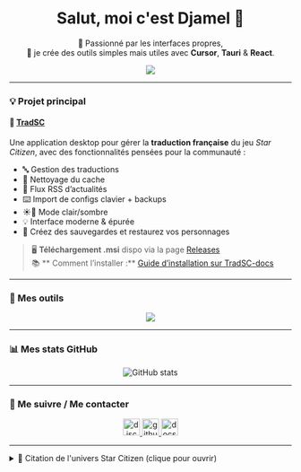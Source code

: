<h1 align="center">Salut, moi c'est Djamel 👋</h1>

<p align="center">
  🧠 Passionné par les interfaces propres, <br>
  🚀 je crée des outils simples mais utiles avec <b>Cursor</b>, <b>Tauri</b> & <b>React</b>.
</p>

<p align="center">
  <img src="https://profile-counter.glitch.me/drrakendu78/count.svg" />
</p>

---

### 💡 Projet principal

#### 🎯 [TradSC](https://github.com/drrakendu78/TradSC)  
Une application desktop pour gérer la **traduction française** du jeu *Star Citizen*, avec des fonctionnalités pensées pour la communauté :

- 🔤 Gestion des traductions
- 🧹 Nettoyage du cache
- 📰 Flux RSS d’actualités
- ⌨️ Import de configs clavier + backups
- ☀️🌙 Mode clair/sombre
- 💡 Interface moderne & épurée
- 💾 Créez des sauvegardes et restaurez vos personnages

> 🖥️ **Téléchargement .msi** dispo via la page [Releases](https://github.com/drrakendu78/TradSC/releases)  
> 📚 ** Comment l’installer :** [Guide d’installation sur TradSC-docs](https://drrakendu78.github.io/TradSC-docs/)

---

### 🧰 Mes outils

<p align="center">
  <img src="https://skillicons.dev/icons?i=tauri,react,powershell,git,github,nodejs,rust,vscode,windows" />
</p>

---

### 📊 Mes stats GitHub

<p align="center">
  <img src="https://github-readme-stats.vercel.app/api?username=drrakendu78&show_icons=true&theme=github_dark_dimmed" alt="GitHub stats" />
</p>

---

### 🔗 Me suivre / Me contacter

<p align="center">
  <a href="https://discord.gg/xeczPncUY4" target="_blank">
    <img src="https://img.shields.io/static/v1?message=Discord&logo=discord&label=&color=5865F2&logoColor=white&style=for-the-badge" height="30" alt="discord logo" />
  </a>
  <a href="https://github.com/drrakendu78" target="_blank">
    <img src="https://img.shields.io/static/v1?message=GitHub&logo=github&label=&color=181717&logoColor=white&style=for-the-badge" height="30" alt="github logo" />
  </a>
  <a href="https://drrakendu78.github.io/TradSC-docs/" target="_blank">
    <img src="https://img.shields.io/static/v1?message=Documentation&logo=readthedocs&label=&color=gray&logoColor=white&style=for-the-badge" height="30" alt="docs logo" />
  </a>
</p>

---

<details>
<summary>💬 Citation de l'univers Star Citizen (clique pour ouvrir)</summary>
<br>
<em>“Dans l’immensité de l’espace, même une petite voix peut se faire entendre.”</em>
</details>
